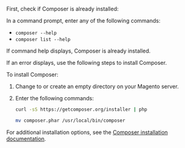 First, check if Composer is already installed:

In a command prompt, enter any of the following commands:

- `composer --help`
- `composer list --help`

If command help displays, Composer is already installed.

If an error displays, use the following steps to install Composer.

To install Composer:

1.	Change to or create an empty directory on your Magento server.

2.	Enter the following commands:

    ```bash
    curl -sS https://getcomposer.org/installer | php
    ```

    ```bash
    mv composer.phar /usr/local/bin/composer
    ```

For additional installation options, see the [Composer installation documentation](https://getcomposer.org/download/).
